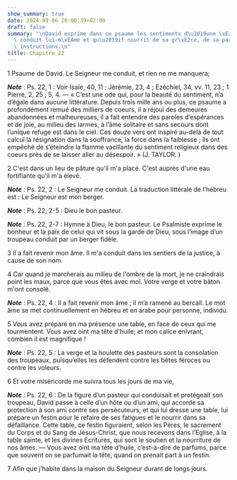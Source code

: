 ```yaml
---
show_summary: true
date: 2024-09-06 20:00:39+02:00
draft: false
summary: "\nDavid exprime dans ce psaume les sentiments d\u2019une \xE2me que Dieu\
  \ conduit lui-m\xEAme et qu\u2019il nourrit de sa gr\xE2ce, de sa parole et de ses\
  \ instructions.\n"
title: Chapitre 22
---
```





1 Psaume de David. Le Seigneur me conduit, et rien ne me manquera;

***Note*** :  Ps. 22, 1 : Voir Isaïe, 40, 11 ; Jérémie, 23, 4 ; Ezéchiel, 34, vv. 11, 23 ; 1 Pierre, 2, 25 ; 5, 4. ― « C’est une ode qui, pour la beauté du sentiment, n’a d’égale dans aucune littérature. Depuis trois mille ans ou plus, ce psaume a profondément remué des milliers de coeurs, il a réjoui des demeures abandonnées et malheureuses, il a fait entendre des paroles d’espérances et de joie, au milieu des larmes, à l’âme solitaire et sans secours dont l’unique refuge est dans le ciel. Ces douze vers ont inspiré au-delà de tout calcul la résignation dans la souffrance, la force dans la faiblesse ; ils ont empêché de s’éteindre la flamme vacillante du sentiment religieux dans des coeurs près de se laisser aller au désespoir. » (J. TAYLOR. )


2 C'est dans un lieu de pâture qu'il m'a placé. C'est auprès d'une eau fortifiante qu'il m'a élevé.

***Note*** :  Ps. 22, 2 : Le Seigneur me conduit. La traduction littérale de l’hébreu est : Le Seigneur est mon berger.

***Note*** :  Ps. 22, 2-5 : Dieu le bon pasteur.

***Note*** :  Ps. 22, 2-7 : Hymne à Dieu, le bon pasteur. Le Psalmiste exprime le bonheur et la paix de celui qui vit sous la garde de Dieu, sous l’image d’un troupeau conduit par un berger fidèle.

3 Il a fait revenir mon âme. Il m'a conduit dans les sentiers de la justice, à cause de son nom.


4 Car quand je marcherais au milieu de l'ombre de la mort, je ne craindrais point les maux, parce que vous êtes avec moi. Votre verge et votre bâton m'ont consolé.

***Note*** :  Ps. 22, 4 : Il a fait revenir mon âme ; il m’a ramené au bercail. Le mot âme se met continuellement en hébreu et en arabe pour personne, individu.


5 Vous avez préparé en ma présence une table, en face de ceux qui me tourmentent. Vous avez oint ma tête d'huile; et mon calice enivrant, combien il est magnifique !

***Note*** :  Ps. 22, 5 : La verge et la houlette des pasteurs sont la consolation des troupeaux, puisqu’elles les défendent contre les bêtes féroces ou contre les voleurs.


6 Et votre miséricorde me suivra tous les jours de ma vie,

***Note*** :  Ps. 22, 6 : De la figure d’un pasteur qui conduisait et protégeait son troupeau, David passe à celle d’un hôte ou d’un ami, qui accorde sa protection à son ami contre ses persécuteurs, et qui lui dresse une table, lui prépare un festin pour le refaire de ses fatigues et le nourrir dans sa défaillance. Cette table, ce festin figuraient, selon les Pères, le sacrement du Corps et du Sang de Jésus-Christ, que nous recevons dans l’Eglise, à la table sainte, et les divines Ecritures, qui sont le soutien et la nourriture de nos âmes. ― Vous avez oint ma tête d’huile, c’est-à-dire de parfums, parce que souvent on se parfumait la tête, quand on prenait part à un festin.

7 Afin que j'habite dans la maison du Seigneur durant de longs jours.


